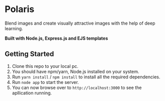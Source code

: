 # Polaris

Blend images and create visually attractive images with the help of deep learning.
 
__Built with Node.js, Express.js and EJS templates__

## Getting Started

1. Clone this repo to your local pc.
2. You should have npm/yarn, Node.js installed on your system.
3. Run `yarn install` / `npm install` to install all the required dependencies.
4. Run `node app` to start the server.
5. You can now browse over to `http://localhost:3000` to see the apllication running.
